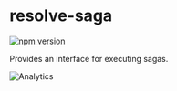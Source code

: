 # **resolve-saga**
[![npm version](https://badge.fury.io/js/resolve-saga.svg)](https://badge.fury.io/js/resolve-saga)

Provides an interface for executing sagas.

![Analytics](https://ga-beacon.appspot.com/UA-118635726-1/packages-resolve-saga-readme?pixel)
